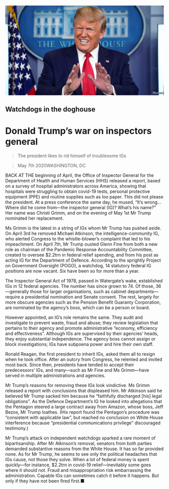 ![](./images/20200509_USP501.jpg)

## Watchdogs in the doghouse

# Donald Trump’s war on inspectors general

> The president likes to rid himself of troublesome IGs

> May 7th 2020WASHINGTON, DC

BACK AT THE beginning of April, the Office of Inspector General for the Department of Health and Human Services (HHS) released a report, based on a survey of hospital administrators across America, showing that hospitals were struggling to obtain covid-19 tests, personal protective equipment (PPE) and routine supplies such as loo paper. This did not please the president. At a press conference the same day, he mused, “It’s wrong…Where did he come from—the inspector general (IG)? What’s his name?” Her name was Christi Grimm, and on the evening of May 1st Mr Trump nominated her replacement.

Ms Grimm is the latest in a string of IGs whom Mr Trump has pushed aside. On April 3rd he removed Michael Atkinson, the intelligence-community IG, who alerted Congress to the whistle-blower’s complaint that led to his impeachment. On April 7th, Mr Trump ousted Glenn Fine from both a new role as chairman of the Pandemic Response Accountability Committee, created to oversee $2.2trn in federal relief spending, and from his post as acting IG for the Department of Defence. According to the sprightly Project on Government Oversight (POGO), a watchdog, 14 statutory federal IG positions are now vacant. Six have been so for more than a year.

The Inspector General Act of 1978, passed in Watergate’s wake, established IGs in 12 federal agencies. The number has since grown to 74. Of those, 36—generally those for larger organisations, such as cabinet departments—require a presidential nomination and Senate consent. The rest, largely for more obscure agencies such as the Pension Benefit Guaranty Corporation, are nominated by the agency’s boss, which can be a person or board.

However appointed, an IG’s role remains the same. They audit and investigate to prevent waste, fraud and abuse; they review legislation that pertains to their agency and promote administrative “economy, efficiency and effectiveness”. Although IGs are supervised by their agencies’ heads, they enjoy substantial independence. The agency boss cannot assign or block investigations; IGs have subpoena power and hire their own staff.

Ronald Reagan, the first president to inherit IGs, asked them all to resign when he took office. After an outcry from Congress, he relented and invited most back. Since then, presidents have tended to accept their predecessors’ IGs, and many—such as Mr Fine and Ms Grimm—have served in multiple administrations and agencies.

Mr Trump’s reasons for removing these IGs look vindictive. Ms Grimm released a report with conclusions that displeased him. Mr Atkinson said he believed Mr Trump sacked him because he “faithfully discharged [his] legal obligations”. As the Defence Department’s IG he looked into allegations that the Pentagon steered a large contract away from Amazon, whose boss, Jeff Bezos, Mr Trump loathes. (His report found the Pentagon’s procedure was “consistent with applicable law”, but reached no conclusion on White House interference because “presidential communications privilege” discouraged testimony.)

Mr Trump’s attack on independent watchdogs sparked a rare moment of bipartisanship. After Mr Atkinson’s removal, senators from both parties demanded substantive reasons from the White House. It has so far provided none. As for Mr Trump, he seems to see only the political headaches that IGs cause, not those they solve. When a lot of federal money is spent quickly—for instance, $2.2trn in covid-19 relief—inevitably some goes where it should not. Fraud and misappropriation risk embarrassing the administration. Capable IGs can sometimes catch it before it happens. But only if they have not been fired first.■